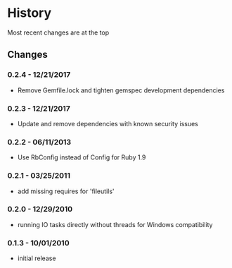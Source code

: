 History
=======
Most recent changes are at the top


Changes
-------

### 0.2.4 - 12/21/2017 ###

* Remove Gemfile.lock and tighten gemspec development dependencies 

### 0.2.3 - 12/21/2017 ###

* Update and remove dependencies with known security issues

### 0.2.2 - 06/11/2013 ###

* Use RbConfig instead of Config for Ruby 1.9

### 0.2.1 - 03/25/2011 ###

* add missing requires for 'fileutils'

### 0.2.0 - 12/29/2010 ###

* running IO tasks directly without threads for Windows compatibility

### 0.1.3 - 10/01/2010 ###

* initial release
